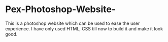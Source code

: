 # Pex-Photoshop-Website-
This is a photoshop website which can be used to ease the user experience. I have only used HTML, CSS till now to build it and make it look good.
